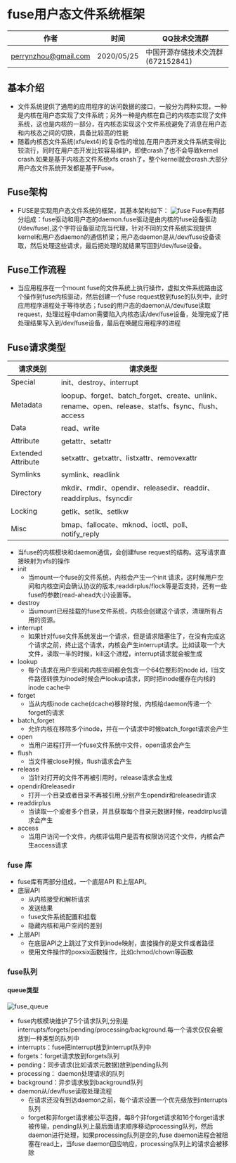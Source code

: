 # fuse用户态文件系统框架

| 作者                 | 时间       | QQ技术交流群                      |
| -------------------- | ---------- | --------------------------------- |
| perrynzhou@gmail.com | 2020/05/25 | 中国开源存储技术交流群(672152841) |


## 基本介绍
- 文件系统提供了通用的应用程序的访问数据的接口，一般分为两种实现，一种是内核在用户态实现了文件系统；另外一种是内核在自己的内核态实现了文件系统，这也是内核的一部分，在内核态实现这个文件系统避免了消息在用户态和内核态之间的切换，具备比较高的性能
- 随着内核态文件系统(xfs/ext4)的复杂性的增加,在用户态开发文件系统变得比较流行，同时在用户态开发比较容易维护，即使crash了也不会导致kernel crash.如果是基于内核态文件系统xfs crash了，整个kernel就会crash.大部分用户态文件系统开发都是基于Fuse。

## Fuse架构

- FUSE是实现用户态文件系统的框架，其基本架构如下：
  ![fuse](../images/fuse_arch.PNG)
  Fuse有两部分组成：fuse驱动和用户态的daemon.fuse驱动是由内核的fuse设备驱动(/dev/fuse),这个字符设备驱动充当代理，针对不同的文件系统实现提供kernel和用户态daemon的通信桥梁；用户态daemon是从/dev/fuse设备读取，然后处理这些请求，最后把处理的就结果写回到/dev/fuse设备。

## Fuse工作流程
- 当应用程序在一个mount fuse的文件系统上执行操作，虚拟文件系统路由这个操作到fuse内核驱动，然后创建一个fuse request放到fuse的队列中，此时应用程序进程处于等待状态；fuse的用户态的daemon从/dev/fuse读取request，处理过程中damon需要陷入内核态读/dev/fuse设备，处理完成了把处理结果写入到/dev/fuse设备，最后在唤醒应用程序的进程

## Fuse请求类型

| 请求类别           | 请求类型                                                     |
| ------------------ | ------------------------------------------------------------ |
| Special            | init、destroy、interrupt                                     |
| Metadata           | loopup、forget、batch_forget、create、unlink、rename、open、release、statfs、fsync、flush、access |
| Data               | read、write                                                  |
| Attribute          | getattr、setattr                                             |
| Extended Attribute | setxattr、getxattr、listxattr、removexattr                   |
| Symlinks           | symlink、readlink                                            |
| Directory          | mkdir、rmdir、opendir、releasedir、readdir、readdirplus、fsyncdir |
| Locking            | getlk、setlk、setlkw                                         |
| Misc               | bmap、fallocate、mknod、ioctl、poll、notify_reply            |

- 当fuse的内核模块和daemon通信，会创建fuse request的结构。这写请求直接映射为vfs的操作
- init
  - 当mount一个fuse的文件系统，内核会产生一个init 请求，这时候用户空间和内核空间会确认协议的版本,readdirplus/flock等是否支持，还有一些fuse的参数(read-ahead大小)设置等。
- destroy
  - 当umount已经挂载的fuse文件系统，内核会创建这个请求，清理所有占用的资源。
- interrupt
  - 如果针对fuse文件系统发出一个请求，但是请求阻塞住了，在没有完成这个请求之前，终止这个请求，内核会产生interrupt请求。比如读取一个大文件，读取一半的时候，kill这个进程，interrupt请求就会被生成
- lookup
  - 每个请求在用户空间和内核空间都会包含一个64位整形的node id，l当文件路径转换为inode时候会产lookup请求，同时把inode缓存在内核的inode cache中
- forget
  - 当从内核inode cache(dcache)移除时候，内核给daemon传递一个forget的请求
- batch_forget
  - 允许内核在移除多个inode，并在一个请求中时候batch_forget请求会产生
- open
  - 当用户进程打开一个fuse文件系统中文件，open请求会产生
- flush
  - 当文件被close时候，flush请求会产生
- release
  - 当针对打开的文件不再被引用时，release请求会生成
- opendir和releasedir
  - 打开一个目录或者目录不再被引用,分别产生opendir和releasedir请求
- readdirplus
  - 当读取一个或者多个目录，并且获取每个目录元数据时候，readdirplus请求会产生
- access
  - 当用户访问一个文件，内核评估用户是否有权限访问这个文件，内核会产生access请求
  
### fuse 库

- fuse库有两部分组成，一个底层API 和上层API。
- 底层API
  - 从内核接受和解析请求
  - 发送结果
  - fuse文件系统配置和挂载
  - 隐藏内核和用户空间的差别
- 上层API
  - 在底层API之上跳过了文件到inode映射，直接操作的是文件或者路径
  - 使用文件操作的poxsix函数操作，比如chmod/chown等函数
  
### fuse队列

#### queue类型
![fuse_queue](../images/fuse_queue.JPG)

- fuse内核模块维护了5个请求队列,分别是interrupts/forgets/pending/processing/background.每一个请求仅仅会被放到一种类型的队列中
- interrupts：fuse把interrupt放到interrupt队列中
- forgets：forget请求放到forgets队列
- pending：同步请求(比如请求元数据)放到pending队列
- processing： daemon处理请求的队列
- background：异步请求放到background队列
- daemon从/dev/fuse读取处理流程
  - 在请求还没有到达daemon之前，每个请求设置一个优先级放到interrupts队列
  - forget和非forget请求被公平选择，每8个非forget请求和16个forget请求被传输，pending队列上最后面请求顺序移动processing队列，然后daemon进行处理，如果processing队列是空的,fuse daemon进程会被阻塞在read上，当fuse daemon回应响应，processing队列上的请求会被移除